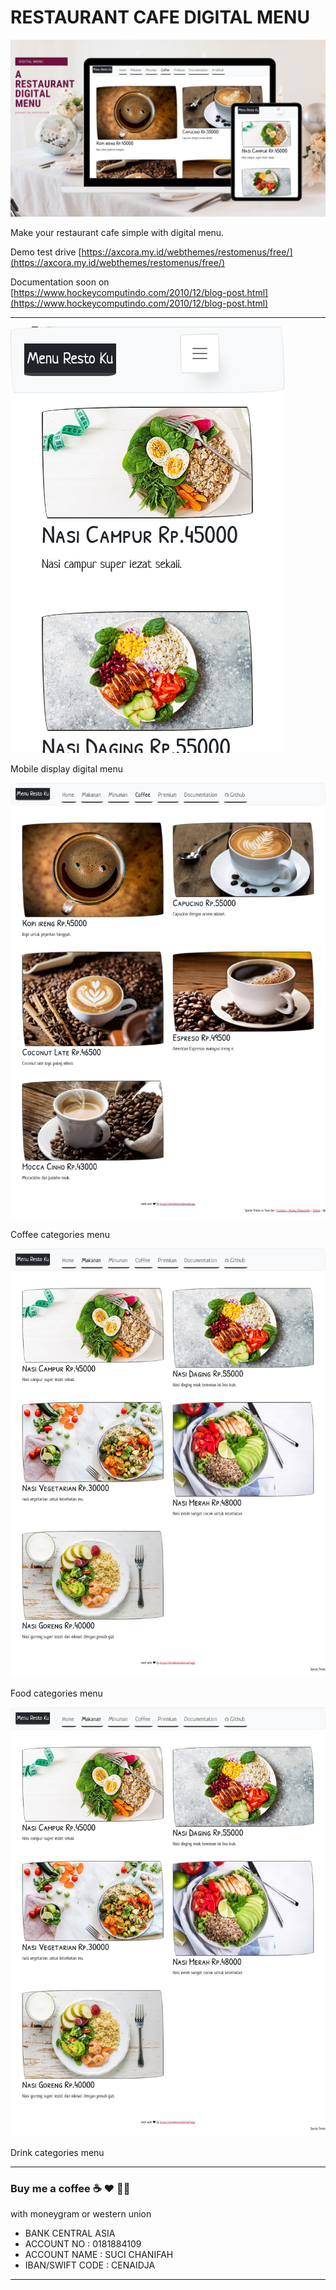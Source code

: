 # RESTAURANT CAFE DIGITAL MENU

![digital menu restaurant cafe web app](digitalmenu.jpg)

Make your restaurant cafe simple with digital menu.

Demo test drive [https://axcora.my.id/webthemes/restomenus/free/](https://axcora.my.id/webthemes/restomenus/free/)

Documentation soon on [https://www.hockeycomputindo.com/2010/12/blog-post.html](https://www.hockeycomputindo.com/2010/12/blog-post.html)


--------------------------------------------------

![digital menu restaurant cafe web app](banner/resto3.png)

Mobile display digital menu

![digital menu restaurant cafe web app](banner/resto2.png)

Coffee categories menu

![digital menu restaurant cafe web app](banner/resto1.png)

Food categories menu


![digital menu restaurant cafe web app](banner/resto1.png)

Drink categories menu


--------------------------------------------------------------------------------------------------------------------

### Buy me a coffee ☕️ ❤️  ✌🏻 

with moneygram or western union

+ BANK CENTRAL ASIA
+ ACCOUNT NO : 0181884109
+ ACCOUNT NAME : SUCI CHANIFAH
+ IBAN/SWIFT CODE : CENAIDJA

--------------------------------------------------------------------------------------------------------------------




